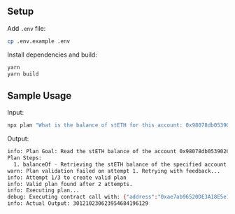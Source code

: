 
## Setup

Add `.env` file:

```bash
cp .env.example .env
```

Install dependencies and build:

```bash
yarn
yarn build
```

## Sample Usage

Input:

```bash
npx plan "What is the balance of stETH for this account: 0x98078db053902644191f93988341e31289e1c8fe"
```

Output:

```bash
info: Plan Goal: Read the stETH balance of the account 0x98078db053902644191f93988341e31289e1c8fe
Plan Steps:
  1. balanceOf - Retrieving the stETH balance of the specified account
warn: Plan validation failed on attempt 1. Retrying with feedback...
info: Attempt 1/3 to create valid plan
info: Valid plan found after 2 attempts.
info: Executing plan...
debug: Executing contract call with: {"address":"0xae7ab96520DE3A18E5e111B5EaAb095312D7fE84","args":["0x98078db053902644191f93988341e31289e1c8fe"],"functionName":"balanceOf"}
info: Actual Output: 301210230623954684196129
```